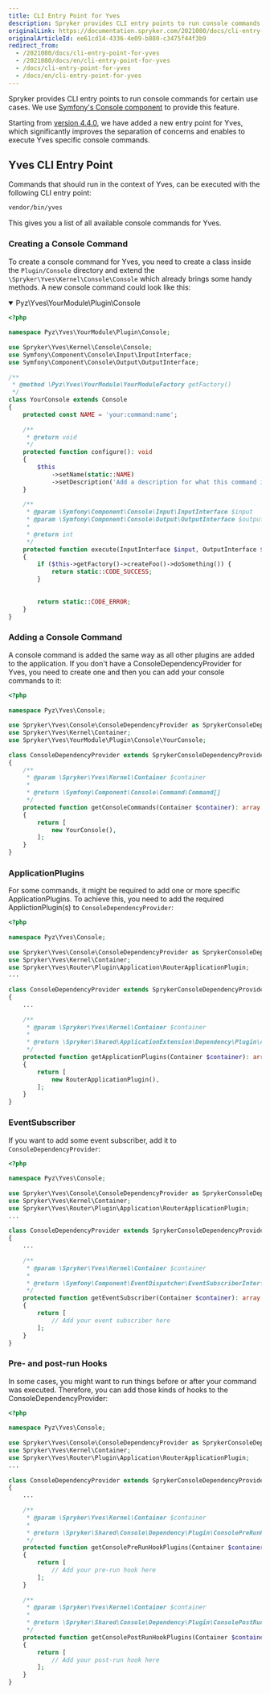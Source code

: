 ```yaml
---
title: CLI Entry Point for Yves
description: Spryker provides CLI entry points to run console commands for specific use cases.
originalLink: https://documentation.spryker.com/2021080/docs/cli-entry-point-for-yves
originalArticleId: ee61cd14-4336-4e09-b880-c3475f44f3b9
redirect_from:
  - /2021080/docs/cli-entry-point-for-yves
  - /2021080/docs/en/cli-entry-point-for-yves
  - /docs/cli-entry-point-for-yves
  - /docs/en/cli-entry-point-for-yves
---
```


Spryker provides CLI entry points to run console commands for certain use cases. We use [Symfony's Console component](https://symfony.com/doc/current/components/console.html) to provide this feature. 

Starting from [version 4.4.0](https://symfony.com/doc/4.4/components/console.html), we have added a new entry point for Yves, which significantly improves the separation of concerns and enables to execute Yves specific console commands.

## Yves CLI Entry Point
Commands that should run in the context of Yves, can be executed with the following CLI entry point:
```Bash
vendor/bin/yves
```
This gives you a list of all available console commands for Yves.

### Creating a Console Command
To create a console command for Yves, you need to create a class inside the `Plugin/Console` directory and extend the `\Spryker\Yves\Kernel\Console\Console` which already brings some handy methods. A new console command could look like this:

<details open>

<summary>Pyz\Yves\YourModule\Plugin\Console</summary>

```php
<?php
 
namespace Pyz\Yves\YourModule\Plugin\Console;
 
use Spryker\Yves\Kernel\Console\Console;
use Symfony\Component\Console\Input\InputInterface;
use Symfony\Component\Console\Output\OutputInterface;
 
/**
 * @method \Pyz\Yves\YourModule\YourModuleFactory getFactory()
 */
class YourConsole extends Console
{
    protected const NAME = 'your:command:name';
 
    /**
     * @return void
     */
    protected function configure(): void
    {
        $this
            ->setName(static::NAME)
            ->setDescription('Add a description for what this command is used.');
    }
 
    /**
     * @param \Symfony\Component\Console\Input\InputInterface $input
     * @param \Symfony\Component\Console\Output\OutputInterface $output
     *
     * @return int
     */
    protected function execute(InputInterface $input, OutputInterface $output): int
    {
        if ($this->getFactory()->createFoo()->doSomething()) {
            return static::CODE_SUCCESS;
        }
         
 
        return static::CODE_ERROR;
    }
}
```
</details>

### Adding a Console Command
A console command is added the same way as all other plugins are added to the application.  If you don't have a ConsoleDependencyProvider for Yves, you need to create one and then you can add your console commands to it:

```php
<?php
 
namespace Pyz\Yves\Console;
 
use Spryker\Yves\Console\ConsoleDependencyProvider as SprykerConsoleDependencyProvider;
use Spryker\Yves\Kernel\Container;
use Spryker\Yves\YourModule\Plugin\Console\YourConsole;
 
class ConsoleDependencyProvider extends SprykerConsoleDependencyProvider
{
    /**
     * @param \Spryker\Yves\Kernel\Container $container
     *
     * @return \Symfony\Component\Console\Command\Command[]
     */
    protected function getConsoleCommands(Container $container): array
    {
        return [
            new YourConsole(),
        ];
    }
}
```

### ApplicationPlugins
For some commands, it might be required to add one or more specific ApplicationPlugins. To achieve this, you need to add the required ApplictionPlugin(s) to  `ConsoleDependencyProvider`:
```php
<?php
 
namespace Pyz\Yves\Console;
 
use Spryker\Yves\Console\ConsoleDependencyProvider as SprykerConsoleDependencyProvider;
use Spryker\Yves\Kernel\Container;
use Spryker\Yves\Router\Plugin\Application\RouterApplicationPlugin;
...
 
class ConsoleDependencyProvider extends SprykerConsoleDependencyProvider
{
    ...
 
    /**
     * @param \Spryker\Yves\Kernel\Container $container
     *
     * @return \Spryker\Shared\ApplicationExtension\Dependency\Plugin\ApplicationPluginInterface[]
     */
    protected function getApplicationPlugins(Container $container): array
    {
        return [
            new RouterApplicationPlugin(),
        ];
    }
}
```

### EventSubscriber
If you want to add some event subscriber, add it to `ConsoleDependencyProvider`:
```php
<?php
 
namespace Pyz\Yves\Console;
 
use Spryker\Yves\Console\ConsoleDependencyProvider as SprykerConsoleDependencyProvider;
use Spryker\Yves\Kernel\Container;
use Spryker\Yves\Router\Plugin\Application\RouterApplicationPlugin;
...
 
class ConsoleDependencyProvider extends SprykerConsoleDependencyProvider
{
    ...
 
    /**
     * @param \Spryker\Yves\Kernel\Container $container
     *
     * @return \Symfony\Component\EventDispatcher\EventSubscriberInterface[]
     */
    protected function getEventSubscriber(Container $container): array
    {
        return [
            // Add your event subscriber here
        ];
    }
}
```
### Pre- and post-run Hooks
In some cases, you might want to run things before or after your command was executed. Therefore, you can add those kinds of hooks to the ConsoleDependencyProvider:
```php
<?php
 
namespace Pyz\Yves\Console;
 
use Spryker\Yves\Console\ConsoleDependencyProvider as SprykerConsoleDependencyProvider;
use Spryker\Yves\Kernel\Container;
use Spryker\Yves\Router\Plugin\Application\RouterApplicationPlugin;
...
 
class ConsoleDependencyProvider extends SprykerConsoleDependencyProvider
{
    ...
 
    /**
     * @param \Spryker\Yves\Kernel\Container $container
     *
     * @return \Spryker\Shared\Console\Dependency\Plugin\ConsolePreRunHookPluginInterface[]
     */
    protected function getConsolePreRunHookPlugins(Container $container): array
    {
        return [
            // Add your pre-run hook here
        ];
    }
 
    /**
     * @param \Spryker\Yves\Kernel\Container $container
     *
     * @return \Spryker\Shared\Console\Dependency\Plugin\ConsolePostRunHookPluginInterface[]
     */
    protected function getConsolePostRunHookPlugins(Container $container): array
    {
        return [
            // Add your post-run hook here
        ];
    }
}
```
